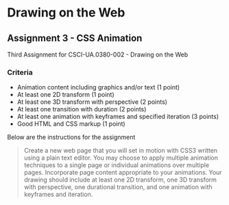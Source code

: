 # Drawing on the Web
## Assignment 3 - CSS Animation

Third Assignment for CSCI-UA.0380-002 - Drawing on the Web

### Criteria
  - Animation content including graphics and/or text (1 point)
  - At least one 2D transform (1 point)
  - At least one 3D transform with perspective (2 points)
  - At least one transition with duration (2 points)
  - At least one animation with keyframes and specified iteration (3 points)
  - Good HTML and CSS markup (1 point)

Below are the instructions for the assignment 

> Create a new web page that you will set in motion with CSS3 written using a plain text editor. You may choose to apply multiple animation techniques to a single page or individual animations over multiple pages. Incorporate page content appropriate to your animations. Your drawing should include at least one 2D transform, one 3D transform with perspective, one durational transition, and one animation with keyframes and iteration.

